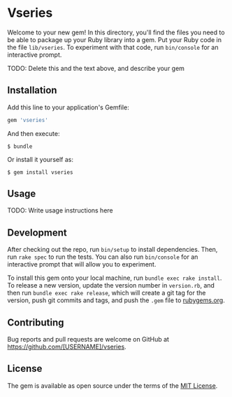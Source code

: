 # Vseries

Welcome to your new gem! In this directory, you'll find the files you need to be able to package up your Ruby library into a gem. Put your Ruby code in the file `lib/vseries`. To experiment with that code, run `bin/console` for an interactive prompt.

TODO: Delete this and the text above, and describe your gem

## Installation

Add this line to your application's Gemfile:

```ruby
gem 'vseries'
```

And then execute:

    $ bundle

Or install it yourself as:

    $ gem install vseries

## Usage

TODO: Write usage instructions here

## Development

After checking out the repo, run `bin/setup` to install dependencies. Then, run `rake spec` to run the tests. You can also run `bin/console` for an interactive prompt that will allow you to experiment.

To install this gem onto your local machine, run `bundle exec rake install`. To release a new version, update the version number in `version.rb`, and then run `bundle exec rake release`, which will create a git tag for the version, push git commits and tags, and push the `.gem` file to [rubygems.org](https://rubygems.org).

## Contributing

Bug reports and pull requests are welcome on GitHub at https://github.com/[USERNAME]/vseries.

## License

The gem is available as open source under the terms of the [MIT License](https://opensource.org/licenses/MIT).
